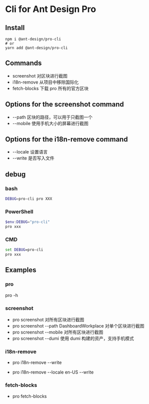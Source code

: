 # Cli for Ant Design Pro

## Install

```shell
npm i @ant-design/pro-cli
# or
yarn add @ant-design/pro-cli
```

## Commands

- screenshot 对区块进行截图
- i18n-remove 从项目中移除国际化
- fetch-blocks 下载 pro 所有的官方区块

## Options for the screenshot command

- --path 区块的路径，可以用于只截图一个
- --mobile 使用手机大小的屏幕进行截图

## Options for the i18n-remove command

- --locale 设置语言
- --write 是否写入文件

## debug

### bash

```bash
DEBUG=pro-cli pro XXX
```

### PowerShell

```powershell
$env:DEBUG="pro-cli"
pro xxx
```

### CMD

```cmd
set DEBUG=pro-cli
pro xxx
```

## Examples

### pro

pro -h

### screenshot

- pro screenshot 对所有区块进行截图
- pro screenshot --path DashboardWorkplace 对单个区块进行截图
- pro screenshot --mobile 对所有区块进行截图
- pro screenshot --dumi 使用 dumi 构建的资产，支持手机模式

### i18n-remove

- pro i18n-remove --write

- pro i18n-remove --locale en-US --write

### fetch-blocks

- pro fetch-blocks
